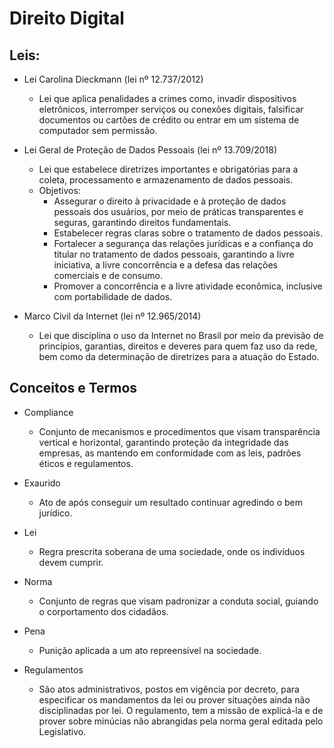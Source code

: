 # Direito Digital

## Leis:
- Lei Carolina Dieckmann (lei nº 12.737/2012)
    - Lei que aplica penalidades a crimes como, invadir dispositivos eletrônicos, interromper serviços ou conexões digitais, falsificar documentos ou cartões de crédito ou entrar em um sistema de computador sem permissão.

- Lei Geral de Proteção de Dados Pessoais (lei nº 13.709/2018)
    - Lei que estabelece diretrizes importantes e obrigatórias para a coleta, processamento e armazenamento de dados pessoais.
    - Objetivos:
        - Assegurar o direito à privacidade e à proteção de dados pessoais dos usuários, por meio de práticas transparentes e seguras, garantindo direitos fundamentais.
        - Estabelecer regras claras sobre o tratamento de dados pessoais.
        - Fortalecer a segurança das relações jurídicas e a confiança do titular no tratamento de dados pessoais, garantindo a livre iniciativa, a livre concorrência e a defesa das relações comerciais e de consumo.
        - Promover a concorrência e a livre atividade econômica, inclusive com portabilidade de dados.

- Marco Civil da Internet (lei nº 12.965/2014)
    - Lei que disciplina o uso da Internet no Brasil por meio da previsão de princípios, garantias, direitos e deveres para quem faz uso da rede, bem como da determinação de diretrizes para a atuação do Estado.

## Conceitos e Termos
- Compliance
    - Conjunto de mecanismos e procedimentos que visam transparência vertical e horizontal, garantindo proteção da integridade das empresas, as mantendo em conformidade com as leis, padrões éticos e regulamentos.

- Exaurido
    - Ato de após conseguir um resultado continuar agredindo o bem jurídico.

- Lei
    - Regra prescrita soberana de uma sociedade, onde os indivíduos devem cumprir.

- Norma
    - Conjunto de regras que visam padronizar a conduta social, guiando o corportamento dos cidadãos.

- Pena
    - Punição aplicada a um ato repreensível na sociedade.

- Regulamentos
    - São atos administrativos, postos em vigência por decreto, para especificar os mandamentos da lei ou prover situações ainda não disciplinadas por lei. O regulamento, tem a missão de explicá-la e de prover sobre minúcias não abrangidas pela norma geral editada pelo Legislativo.

